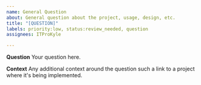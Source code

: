 ```yaml
---
name: General Question
about: General question about the project, usage, design, etc.
title: "[QUESTION]"
labels: priority:low, status:review_needed, question
assignees: ITProKyle

---
```


**Question**
Your question here.

**Context**
Any additional context around the question such a link to a project where it's being implemented.
